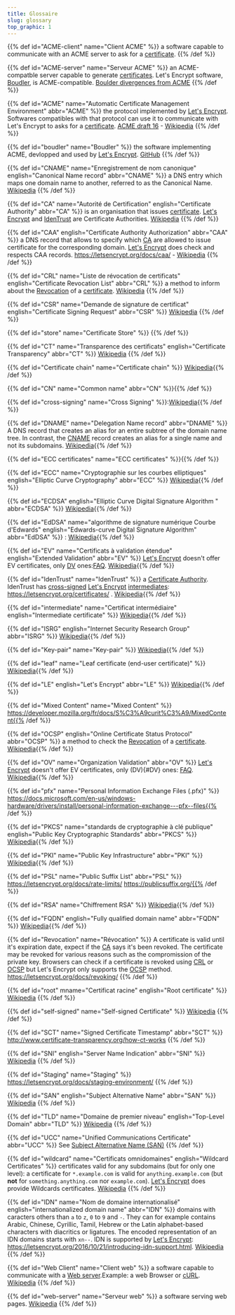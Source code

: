 ```yaml
---
title: Glossaire
slug: glossary
top_graphic: 1
---
```

<style>
@keyframes fadeIt {
  0%   { background-color: #FFCE00; }
  100% { background-color: #FFFFFF; }
}

dfn:target{
  animation: fadeIt 2s ease-out; 
}
dfn {
    font-weight: bold;
}
</style>

{{% def id="ACME-client" name="Client ACME" %}} a software capable to communicate with an ACME server to ask for a [certificate](#leaf). {{% /def %}}


{{% def id="ACME-server" name="Serveur ACME" %}} an ACME-compatble server capable to generate [certificates](#leaf). Let's Encrypt software, [Boudler](boudler), is ACME-compatible. [Boulder divergences from ACME](https://github.com/letsencrypt/boulder/blob/master/docs/acme-divergences.md) {{% /def %}}

{{% def id="ACME" name="Automatic Certificate Management Environment" abbr="ACME" %}} the protocol implemented by [Let's Encrypt](#LE). Softwares compatibles with that protocol can use it to communicate with Let's Encrypt to asks for a [certificate](#leaf). [ACME draft 16](https://tools.ietf.org/html/draft-ietf-acme-acme-16) - [Wikipedia](https://fr.wikipedia.org/wiki/ACME_(protocole)) {{% /def %}}

{{% def id="boudler" name="Boudler" %}} the software implementing ACME, devlopped and used by [Let's Encrypt](#LE). [GitHub](https://github.com/letsencrypt/boulder) {{% /def %}}

{{% def id="CNAME" name="Enregistrement de nom canonique" english="Canonical Name record" abbr="CNAME" %}} a DNS entry which maps one domain name to another, referred to as the Canonical Name. [Wikipedia](https://fr.wikipedia.org/wiki/Enregistrement_de_nom_canonique) {{% /def %}}

{{% def id="CA" name="Autorité de Certification" english="Certificate Authority" abbr="CA" %}} is an organisation that issues [certificate](#leaf). [Let's Encrypt](#LE) and [IdenTrust](#IdenTrust) are Certificate Authorities. [Wikipedia](https://fr.wikipedia.org/wiki/Autorit%C3%A9_de_certification) {{% /def %}}

{{% def id="CAA" english="Certificate Authority Authorization" abbr="CAA" %}} a DNS record that allows to specify which [CA](#CA) are allowed to issue certificate for the corresponding domain. [Let's Encrypt](#LE) does check and respects CAA records. https://letsencrypt.org/docs/caa/ - [Wikipedia](https://fr.wikipedia.org/wiki/DNS_Certification_Authority_Authorization) {{% /def %}}

{{% def id="CRL" name="Liste de révocation de certificats" english="Certificate Revocation List" abbr="CRL" %}} a method to inform about the [Revocation](#Revocation) of a [certificate](#leaf). [Wikipedia](https://fr.wikipedia.org/wiki/Liste_de_r%C3%A9vocation_de_certificats) {{% /def %}}

{{% def id="CSR" name="Demande de signature de certificat" english="Certificate Signing Request" abbr="CSR" %}} [Wikipedia](https://fr.wikipedia.org/wiki/Demande_de_signature_de_certificat) {{% /def %}}

{{% def id="store" name="Certificate Store" %}} {{% /def %}}

{{% def id="CT" name="Transparence des certificats" english="Certificate Transparency" abbr="CT" %}} [Wikipedia](https://en.wikipedia.org/wiki/Certificate_Transparency) {{% /def %}}

{{% def id="Certificate chain" name="Certificate chain" %}} [Wikipedia](https://fr.wikipedia.org/wiki/Certificat_%C3%A9lectronique#Cha%C3%AEne_de_confiance){{% /def %}}

{{% def id="CN" name="Common name" abbr="CN" %}}{{% /def %}}

{{% def id="cross-signing" name="Cross Signing" %}}:[Wikipedia](https://en.wikipedia.org/wiki/X.509#Certificate_chains_and_cross-certification){{% /def %}}

{{% def id="DNAME" name="Delegation Name record" abbr="DNAME" %}} A DNS record that creates an alias for an entire subtree of the domain name tree. In contrast, the [CNAME](#CNAME) record creates an alias for a single name and not its subdomains. [Wikipedia](https://fr.wikipedia.org/wiki/Enregistrement_de_nom_canonique#DNAME_record){{% /def %}}

{{% def id="ECC certificates" name="ECC certificates" %}}{{% /def %}}

{{% def id="ECC" name="Cryptographie sur les courbes elliptiques" english="Elliptic Curve Cryptography" abbr="ECC" %}} [Wikipedia](https://fr.wikipedia.org/wiki/Cryptographie_sur_les_courbes_elliptiques){{% /def %}}

{{% def id="ECDSA" english="Elliptic Curve Digital Signature Algorithm " abbr="ECDSA" %}} [Wikipedia](https://fr.wikipedia.org/wiki/Elliptic_curve_digital_signature_algorithm){{% /def %}}

{{% def id="EdDSA" name="algorithme de signature numérique Courbe d'Edwards" english="Edwards-curve Digital Signature Algorithm" abbr="EdDSA" %}} : [Wikipedia](https://fr.wikipedia.org/wiki/EdDSA){{% /def %}}

{{% def id="EV" name="Certificats à validation étendue" english="Extended Validation" abbr="EV" %}} [Let's Encrypt](#LE) doesn't offer EV certificates, only [DV](#DV) ones:[FAQ](https://letsencrypt.org/docs/faq/). [Wikipedia](https://en.wikipedia.org/wiki/Extended_Validation_Certificate){{% /def %}}

{{% def id="IdenTrust" name="IdenTrust" %}} a [Certificate Authority](#CA). IdenTrust has [cross-signed](#cross-signing) [Let's Encrypt](#LE) [intermediates](#intermediate): https://letsencrypt.org/certificates/ . [Wikipedia](https://en.wikipedia.org/wiki/IdenTrust){{% /def %}}

{{% def id="intermediate" name="Certificat intermédiaire" english="Intermediate certificate" %}} [Wikipedia](https://en.wikipedia.org/wiki/Public_key_certificate#Types_of_certificate){{% /def %}}

{{% def id="ISRG" english="Internet Security Research Group" abbr="ISRG" %}} [Wikipedia](https://en.wikipedia.org/wiki/Internet_Security_Research_Group){{% /def %}}

{{% def id="Key-pair" name="Key-pair" %}} [Wikipedia](https://en.wikipedia.org/wiki/Public-key_cryptography){{% /def %}}

{{% def id="leaf" name="Leaf certificate (end-user certificate)" %}} [Wikipedia](https://en.wikipedia.org/wiki/Public_key_certificate#End-entity_or_leaf_certificate){{% /def %}}

{{% def id="LE" english="Let's Encrypt" abbr="LE" %}} [Wikipedia](https://fr.wikipedia.org/wiki/Let%27s_Encrypt){{% /def %}}

{{% def id="Mixed Content" name="Mixed Content" %}} https://developer.mozilla.org/fr/docs/S%C3%A9curit%C3%A9/MixedContent{{% /def %}}

{{% def id="OCSP" english="Online Certificate Status Protocol" abbr="OCSP" %}} a method to check the [Revocation](#Revocation) of a [certificate](#leaf). [Wikipedia](https://fr.wikipedia.org/wiki/Online_Certificate_Status_Protocol){{% /def %}}

{{% def id="OV" name="Organization Validation" abbr="OV" %}} [Let's Encrypt](#LE) doesn't offer EV certificates, only (DV){#DV} ones: [FAQ](https://letsencrypt.org/docs/faq/). [Wikipedia](https://en.wikipedia.org/wiki/Public_key_certificate#Organization_validation){{% /def %}}

{{% def id="pfx" name="Personal Information Exchange Files (.pfx)" %}} https://docs.microsoft.com/en-us/windows-hardware/drivers/install/personal-information-exchange---pfx--files{{% /def %}}

{{% def id="PKCS" name="standards de cryptographie à clé publique" english="Public Key Cryptographic Standards" abbr="PKCS" %}} [Wikipedia](https://fr.wikipedia.org/wiki/Public_Key_Cryptographic_Standards){{% /def %}}

{{% def id="PKI" name="Public Key Infrastructure" abbr="PKI" %}} [Wikipedia](https://fr.wikipedia.org/wiki/Infrastructure_%C3%A0_cl%C3%A9s_publiques){{% /def %}}

{{% def id="PSL" name="Public Suffix List" abbr="PSL" %}} https://letsencrypt.org/docs/rate-limits/ https://publicsuffix.org/{{% /def %}}

{{% def id="RSA" name="Chiffrement RSA" %}} [Wikipedia](https://fr.wikipedia.org/wiki/Chiffrement_RSA){{% /def %}}

{{% def id="FQDN" english="Fully qualified domain name" abbr="FQDN" %}} [Wikipedia](https://fr.wikipedia.org/wiki/Fully_qualified_domain_name){{% /def %}}

{{% def id="Revocation" name="Révocation" %}} A certificate is valid until it's expiration date, expect if the [CA](#CA) says it's been revoked. The certificate may be revoked for various reasons such as the compromission of the private key. Browsers can check if a certificate is revoked using [CRL](#CLR) or [OCSP](#OCSP) but Let's Encrypt only supports the [OCSP](#OCSP) method. https://letsencrypt.org/docs/revoking/ {{% /def %}}

{{% def id="root" mname="Certificat racine" english="Root certificate" %}} [Wikipedia](https://fr.wikipedia.org/wiki/Certificat_racine) {{% /def %}}

{{% def id="self-signed" name="Self-signed Certificate" %}} [Wikipedia](https://en.wikipedia.org/wiki/Self-signed_certificate) {{% /def %}}

{{% def id="SCT" name="Signed Certificate Timestamp" abbr="SCT" %}} http://www.certificate-transparency.org/how-ct-works {{% /def %}}

{{% def id="SNI" english="Server Name Indication" abbr="SNI" %}} [Wikipedia](https://fr.wikipedia.org/wiki/Server_Name_Indication) {{% /def %}}

{{% def id="Staging" name="Staging" %}} https://letsencrypt.org/docs/staging-environment/ {{% /def %}}

{{% def id="SAN" english="Subject Alternative Name" abbr="SAN" %}} [Wikipedia](https://en.wikipedia.org/wiki/Subject_Alternative_Name) {{% /def %}}

{{% def id="TLD" name="Domaine de premier niveau" english="Top-Level Domain" abbr="TLD" %}} [Wikipedia](https://fr.wikipedia.org/wiki/Domaine_de_premier_niveau) {{% /def %}}

{{% def id="UCC" name="Unified Communications Certificate" abbr="UCC" %}} See [Subject Alternative Name (SAN)](#SAN) {{% /def %}}

{{% def id="wildcard" name="Certificats omnidomaines" english="Wildcard Certificates" %}} certificates valid for any subdomains (but for only one level): a certificate for `*.example.com` is valid for `anything.example.com` (but **not** for `something.anything.com` nor `example.com`). [Let's Encrypt](#LE) does provide Wildcards certificates. [Wikipedia](https://fr.wikipedia.org/wiki/Certificat_%C3%A9lectronique#Certificats_X.509_omnidomaines) {{% /def %}}

{{% def id="IDN" name="Nom de domaine internationalisé" english="internationalized domain name" abbr="IDN" %}} domains with caracters others than `a` to `z`, `0` to `9` and `-`. They can for example contains Arabic, Chinese, Cyrillic, Tamil, Hebrew or the Latin alphabet-based characters with diacritics or ligatures. The encoded representation of an IDN domains starts with `xn--`. IDN is supported by [Let's Encrypt](#LE): https://letsencrypt.org/2016/10/21/introducing-idn-support.html. [Wikipedia](https://fr.wikipedia.org/wiki/Nom_de_domaine_internationalis%C3%A9) {{% /def %}}

{{% def id="Web Client" name="Client web" %}} a software capable to communicate with a [Web server](#web-server).Example: a web Browser or [cURL](https://fr.wikipedia.org/wiki/CURL). [Wikipedia](https://fr.wikipedia.org/wiki/Navigateur_web) {{% /def %}}

{{% def id="web-server" name="Serveur web" %}} a software serving web pages. [Wikipedia](https://fr.wikipedia.org/wiki/Serveur_web) {{% /def %}}
